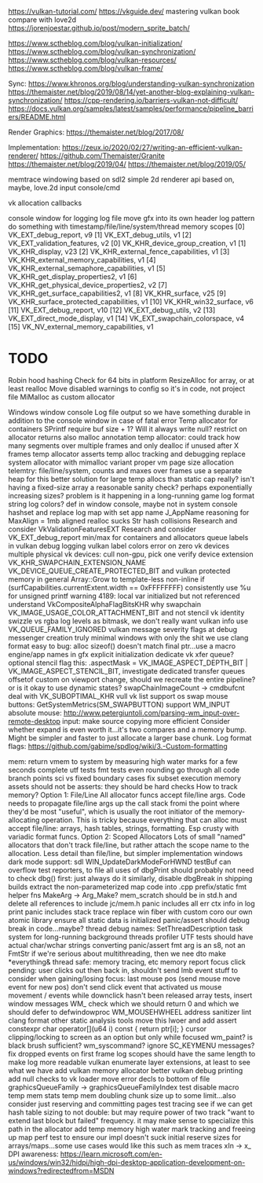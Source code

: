 https://vulkan-tutorial.com/
https://vkguide.dev/
mastering vulkan book
compare with love2d
https://jorenjoestar.github.io/post/modern_sprite_batch/

https://www.sctheblog.com/blog/vulkan-initialization/
https://www.sctheblog.com/blog/vulkan-synchronization/
https://www.sctheblog.com/blog/vulkan-resources/
https://www.sctheblog.com/blog/vulkan-frame/

Sync:
https://www.khronos.org/blog/understanding-vulkan-synchronization
https://themaister.net/blog/2019/08/14/yet-another-blog-explaining-vulkan-synchronization/
https://cpp-rendering.io/barriers-vulkan-not-difficult/
https://docs.vulkan.org/samples/latest/samples/performance/pipeline_barriers/README.html

Render Graphics:
https://themaister.net/blog/2017/08/

Implementation:
https://zeux.io/2020/02/27/writing-an-efficient-vulkan-renderer/
https://github.com/Themaister/Granite
https://themaister.net/blog/2019/04/
https://themaister.net/blog/2019/05/


memtrace
windowing based on sdl2
simple 2d renderer api based on, maybe, love.2d
input
console/cmd

vk allocation callbacks

console window for logging
log file
move gfx into its own header
log pattern
do something with timestamp/file/line/system/thread
memory scopes
    [0] VK_EXT_debug_report, v9
    [1] VK_EXT_debug_utils, v1
    [2] VK_EXT_validation_features, v2
[0] VK_KHR_device_group_creation, v1
[1] VK_KHR_display, v23
[2] VK_KHR_external_fence_capabilities, v1
[3] VK_KHR_external_memory_capabilities, v1
[4] VK_KHR_external_semaphore_capabilities, v1
[5] VK_KHR_get_display_properties2, v1
[6] VK_KHR_get_physical_device_properties2, v2
[7] VK_KHR_get_surface_capabilities2, v1
[8] VK_KHR_surface, v25
[9] VK_KHR_surface_protected_capabilities, v1
[10] VK_KHR_win32_surface, v6
[11] VK_EXT_debug_report, v10
[12] VK_EXT_debug_utils, v2
[13] VK_EXT_direct_mode_display, v1
[14] VK_EXT_swapchain_colorspace, v4
[15] VK_NV_external_memory_capabilities, v1

# TODO
Robin hood hashing
Check for 64 bits in platform
ResizeAlloc for array, or at least realloc
Move disabled warnings to config so it's in code, not project file
MiMalloc as custom allocator

Windows window console
Log file output so we have something durable in addition to the console window in case of fatal error
Temp allocator for containers
SPrintf require buf size + 1? Will it always write null?
restrict on allocator returns
	also malloc annotation
temp allocator: could track how many segments over multiple frames and only dealloc if unused after X frames
temp allocator asserts
temp alloc tracking and debugging
replace system allocator with mimalloc variant
proper vm page size
allocation telemtry: file/line/system, counts and maxes over frames
	use a separate heap for this
better solution for large temp allocs than static cap
	really? isn't having a fixed-size array a reasonable sanity check? perhaps exponentially increasing sizes?
	problem is it happening in a long-running game
log format string
log colors? def in window console, maybe not in system console
hashset and replace log map with set
app name J_AppName
reasoning for MaxAlign = 1mb
aligned realloc sucks
Str hash collisions
Research and consider VkValidationFeaturesEXT
Research and consider VK_EXT_debug_report
min/max for containers and allocators
queue labels in vulkan debug logging
vulkan label colors
error on zero vk devices
multiple physical vk devices: cull non-gpu, pick one
verify device extension VK_KHR_SWAPCHAIN_EXTENSION_NAME
VK_DEVICE_QUEUE_CREATE_PROTECTED_BIT and vulkan protected memory in general
Array::Grow to template-less non-inline
if (surfCapabilities.currentExtent.width == 0xFFFFFFFF)
consistently use %u for unsigned printf
warning 4189: local var initialized but not referenced
understand VkCompositeAlphaFlagBitsKHR
why swapchain VK_IMAGE_USAGE_COLOR_ATTACHMENT_BIT and not stencil
vk identity swizzle vs rgba
log levels as bitmask, we don't really want vulkan info
use VK_QUEUE_FAMILY_IGNORED
vulkan message severity flags at debug messenger creation
truly minimal windows with only the shit we use
clang format
easy to bug: alloc sizeof() doesn't match final ptr...use a macro
engine/app names in gfx
explicit initialization
dedicate vk xfer queue?
optional stencil
flag this: .aspectMask     = VK_IMAGE_ASPECT_DEPTH_BIT | VK_IMAGE_ASPECT_STENCIL_BIT,
investigate dedicated transfer queues
offsetof custom
on viewport change, should we recreate the entire pipeline? or is it okay to use dynamic states?
swapChainImageCount -> cmdbufcnt
deal with VK_SUBOPTIMAL_KHR
vull vk list
support os swap mouse buttons: GetSystemMetrics(SM_SWAPBUTTON)
support WM_INPUT absolute mouse: http://www.petergiuntoli.com/parsing-wm_input-over-remote-desktop
input: make source copying more efficient
Consider whether expand is even worth it...it's two compares and a memory bump. Might be simpler and faster to just allocate a larger base chunk.
Log format flags: https://github.com/gabime/spdlog/wiki/3.-Custom-formatting








mem: return vmem to system by measuring high water marks for a few seconds
complete utf tests
fmt tests
	even rounding
	go through all code branch points
	sci vs fixed boundary cases
fix subset execution
memory assets should not be asserts: they should be hard checks
How to track memory?
Option 1: File/Line
All allocator funcs accept file/line args. Code needs to propagate file/line args up the call stack fromi the point where they'd be most "useful", which is usually the root initiator of the memory-allocating operation.
This is tricky because everything that can alloc must accept file/line: arrays, hash tables, strings, formatting. Esp crusty with variadic format funcs.
Option 2: Scoped Allocators
Lots of small "named" allocators that don't track file/line, but rather attach the scope name to the allocation.
Less detail than file/line, but simpler implementation
windows dark mode support: sdl WIN_UpdateDarkModeForHWND
testBuf can overflow
test reporters, to file
all uses of dbgPrint should probably not need to check dbg() first: just always do it
similarly, disable dbgBreak in shipping builds
extract the non-parameterized map code into .cpp
prefix/static fmt helper fns
MakeArg -> Arg_Make?
mem_scratch should be in std.h and delete all references to include jc/mem.h
panic includes all err ctx info in log print
panic includes stack trace
replace win fiber with custom coro
our own atomic library
ensure all static data is initialized
panic/assert should debug break in code...maybe?
thread debug names: SetThreadDescription
task system for long-running background threads
profiler
UTF tests should have actual char/wchar strings converting
panic/assert fmt arg is an s8, not an FmtStr
if we're serious about multithreading, then we nee dto make *everything& thread safe: memory tracing, etc
memory report
focus click pending: user clicks out then back in, shouldn't send lmb event
stuff to consider when gaining/losing focus:
	last mouse pos (send mouse move event for new pos)
	don't send click event that activated us
	mouse movement / events while downclick hasn't been released
array tests, insert
window messages WM_ check which we should return 0 and which we should defer to defwindowproc
WM_MOUSEHWHEEL
address sanitizer
lint
clang format
other static analysis tools
move this lwoer and add assert	constexpr char operator[](u64 i) const { return ptr[i]; }
cursor clipping/locking to screen as an option but only while focused
wm_paint? is black brush sufficient?
wm_syscommand? ignore SC_KEYMENU messages?
fix dropped events on first frame
log scopes should have the same length to make log more readable
vulkan enumerate layer extensions, at least to see what we have
add vulkan memory allocator
better vulkan debug printing
add null checks to vk loader
move error decls to bottom of file
graphicsQueueFamily -> graphicsQueueFamilyIndex
test disable macro
temp mem stats
temp mem doubling chunk size up to some limit...also consider just reserving and committing pages
test tracing
see if we can get hash table sizing to not double: but may require power of two
track "want to extend last block but failed" frequency. it may make sense to specialize this path in the allocator
add temp memory high water mark tracking and freeing up
map perf test to ensure our impl doesn't suck
initial reserve sizes for arrays/maps...some use cases would like this such as mem traces
xIn -> x_
DPI awareness: https://learn.microsoft.com/en-us/windows/win32/hidpi/high-dpi-desktop-application-development-on-windows?redirectedfrom=MSDN